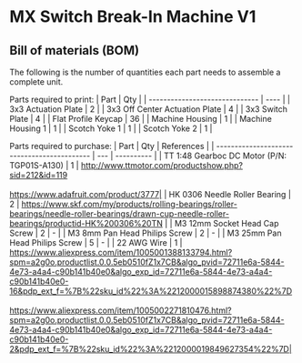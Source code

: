 # MX Switch Break-In Machine V1

## Bill of materials (BOM)
The following is the number of quantities each part needs to assemble a complete unit.

Parts required to print:
| Part                           | Qty  |
| ------------------------------ | ---- |
| 3x3 Actuation Plate            | 2    |
| 3x3 Off Center Actuation Plate | 4    |
| 3x3 Switch Plate               | 4    |
| Flat Profile Keycap            | 36   |
| Machine Housing                | 1    |
| Machine Housing 1              | 1    |
| Scotch Yoke 1                  | 1    |
| Scotch Yoke 2                  | 1    |

Parts required to purchase:
| Part                                        | Qty | References |
| ------------------------------------------- | --- | ---------- |
| TT 1:48 Gearboc DC Motor (P/N: TGP01S-A130) | 1   | http://www.ttmotor.com/productshow.php?sid=212&id=119 <br> <br> https://www.adafruit.com/product/3777|
| HK 0306 Needle Roller Bearing               | 2   | https://www.skf.com/my/products/rolling-bearings/roller-bearings/needle-roller-bearings/drawn-cup-needle-roller-bearings/productid-HK%200306%20TN |
| M3 12mm Socket Head Cap Screw               | 2   | - |
| M3 8mm Pan Head Philips Screw               | 2   | - |
| M3 25mm Pan Head Philips Screw              | 5   | - |
| 22 AWG Wire                                 | 1   | https://www.aliexpress.com/item/1005001388133794.html?spm=a2g0o.productlist.0.0.5eb0510fZ1x7CB&algo_pvid=72711e6a-5844-4e73-a4a4-c90b141b40e0&algo_exp_id=72711e6a-5844-4e73-a4a4-c90b141b40e0-16&pdp_ext_f=%7B%22sku_id%22%3A%2212000015898874380%22%7D <br> <br> https://www.aliexpress.com/item/1005002271810476.html?spm=a2g0o.productlist.0.0.5eb0510fZ1x7CB&algo_pvid=72711e6a-5844-4e73-a4a4-c90b141b40e0&algo_exp_id=72711e6a-5844-4e73-a4a4-c90b141b40e0-2&pdp_ext_f=%7B%22sku_id%22%3A%2212000019849627354%22%7D|
